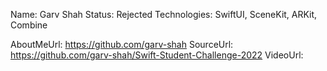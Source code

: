 Name: Garv Shah
Status: Rejected
Technologies: SwiftUI, SceneKit, ARKit, Combine

AboutMeUrl: https://github.com/garv-shah
SourceUrl: https://github.com/garv-shah/Swift-Student-Challenge-2022
VideoUrl: 

<!---
EXAMPLE
Name: John Appleseed
Status: Submitted <or> Winner <or> Distinguished <or> Rejected
Technologies: SwiftUI, RealityKit, CoreGraphic

AboutMeUrl: https://linkedin.com/in/johnappleseed
SourceUrl: https://github.com/johnappleseed/wwdc2025
VideoUrl: https://youtu.be/ABCDE123456
-->
